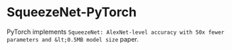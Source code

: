 # SqueezeNet-PyTorch
PyTorch implements `SqueezeNet: AlexNet-level accuracy with 50x fewer parameters and &lt;0.5MB model size` paper.
